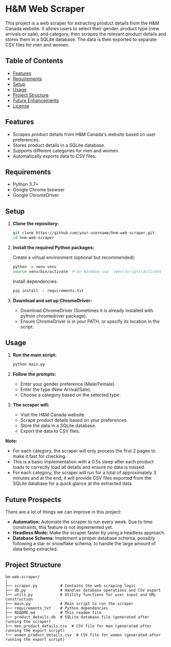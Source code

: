 # H&M Web Scraper

This project is a web scraper for extracting product details from the H&M Canada website. It allows users to select their gender, product type (new arrivals or sale), and category, then scrapes the relevant product details and stores them in a SQLite database. The data is then exported to separate CSV files for men and women.

## Table of Contents

- [Features](#features)
- [Requirements](#requirements)
- [Setup](#setup)
- [Usage](#usage)
- [Project Structure](#project-structure)
- [Future Enhancements](#future-enhancements)
- [License](#license)

## Features

- Scrapes product details from H&M Canada's website based on user preferences.
- Stores product details in a SQLite database.
- Supports different categories for men and women.
- Automatically exports data to CSV files.

## Requirements

- Python 3.7+
- Google Chrome browser
- Google ChromeDriver

## Setup

1. **Clone the repository:**

    ```bash
    git clone https://github.com/your-username/hnm-web-scraper.git
    cd hnm-web-scraper
    ```

2. **Install the required Python packages:**

    Create a virtual environment (optional but recommended):

    ```bash
    python -m venv venv
    source venv/bin/activate  # On Windows use `venv\Scripts\activate`
    ```

    Install dependencies:

    ```bash
    pip install -r requirements.txt
    ```

3. **Download and set up ChromeDriver:**

    - Download ChromeDriver (Sometimes it is already installed with python chromedriver package).
    - Ensure ChromeDriver is in your PATH, or specify its location in the script.

## Usage

1. **Run the main script:**

    ```bash
    python main.py
    ```

2. **Follow the prompts:**

    - Enter your gender preference (Male/Female).
    - Enter the type (New Arrival/Sale).
    - Choose a category based on the selected type.

3. **The scraper will:**

    - Visit the H&M Canada website.
    - Scrape product details based on your preferences.
    - Store the data in a SQLite database.
    - Export the data to CSV files.

**Note:**
- For each category, the scraper will only process the first 2 pages to make it fast for checking.
- This is a basic implementation with a 0.5s sleep after each product loads to correctly load all details and ensure no data is missed.
- For each category, the scraper will run for a total of approximately 3 minutes and at the end, it will provide CSV files exported from the SQLite database for a quick glance at the extracted data.

## Future Prospects
There are a lot of things we can improve in this project:
- **Automation:** Automate the scraper to run every week. Due to time constraints, this feature is not implemented yet.
- **Headless Mode:** Make the scraper faster by using a headless approach.
- **Database Schema:** Implement a proper database schema, possibly following a star or snowflake schema, to handle the large amount of data being extracted.


## Project Structure

```plaintext
hm-web-scraper/
│
├── scraper.py          # Contains the web scraping logic
├── db.py               # Handles database operations and CSV export
├── utils.py            # Utility functions for user input and URL construction
├── main.py             # Main script to run the scraper
├── requirements.txt    # Python dependencies
├── README.md           # This readme file
├── product_details.db  # SQLite database file (generated after running the scraper)
├── men_product_details.csv  # CSV file for men (generated after running the export script)
└── women_product_details.csv  # CSV file for women (generated after running the export script)




